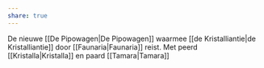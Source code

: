 ```yaml
---
share: true
---
```

De nieuwe [[De Pipowagen|De Pipowagen]] waarmee [[de Kristalliantie|de Kristalliantie]] door [[Faunaria|Faunaria]] reist.
Met peerd [[Kristalla|Kristalla]] en paard [[Tamara|Tamara]]
